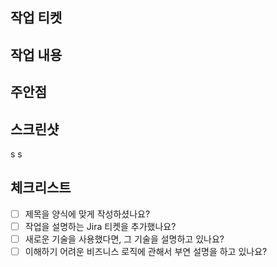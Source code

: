 ## 작업 티켓 <!-- [필수] 작업 티켓의 링크를 넣어주세요 -->


## 작업 내용 <!-- [필수] 작업 내용을 간결하게 설명해주세요 -->


## 주안점 <!-- [선택] 유심히 봐주었으면 하는 부분을 설명해주세요 -->


## 스크린샷 <!-- [선택] 작업한 UI의 스크린샷을 넣어주세요 -->
s
s
## 체크리스트
- [ ] 제목을 양식에 맞게 작성하셨나요?
- [ ] 작업을 설명하는 Jira 티켓을 추가했나요?
- [ ] 새로운 기술을 사용했다면, 그 기술을 설명하고 있나요?
- [ ] 이해하기 어려운 비즈니스 로직에 관해서 부연 설명을 하고 있나요?